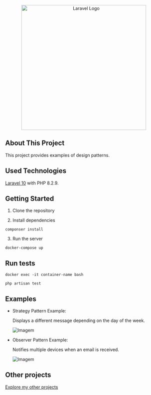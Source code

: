 <p align="center"><a href="https://laravel.com" target="_blank"><img src="https://raw.githubusercontent.com/laravel/art/master/logo-lockup/5%20SVG/2%20CMYK/1%20Full%20Color/laravel-logolockup-cmyk-red.svg" width="400" alt="Laravel Logo"></a></p>

## About This Project
This project provides examples of design patterns.

## Used Technologies
[Laravel 10](https://laravel.com/) with PHP 8.2.9. 

## Getting Started
1. Clone the repository

2. Install dependencies
```
componser install
```

3. Run the server
``` 
docker-compose up
```

## Run tests

```
docker exec -it container-name bash
```

```
php artisan test
```

## Examples
- Strategy Pattern Example:

   Displays a different message depending on the day of the week.

   ![Imagem](https://github.com/DaniPoletto/strategy-observer-laravel/blob/main/strategy_example.png)
   
- Observer Pattern Example:

   Notifies multiple devices when an email is received.

   ![Imagem](https://github.com/DaniPoletto/strategy-observer-laravel/blob/main/observer_example.png)

## Other projects
[Explore my other projects](https://github.com/DaniPoletto?tab=repositories)

